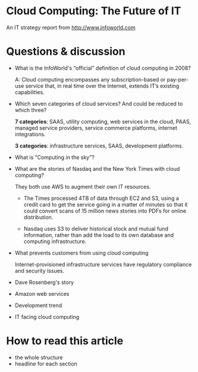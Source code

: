 # Cloud Computing: The Future of IT

An IT strategy report from <http://www.infoworld.com>

# Questions & discussion

*	What is the InfoWorld's “official” definition of cloud computing in 2008?

	A: Cloud computing encompasses any subscription-based or pay-per-use service that, in 
	real time over the Internet, extends IT’s existing capabilities.

*	Which seven categories of cloud services? And could be reduced to which three?

	**7 categories**: SAAS, utility computing, web services in the cloud, PAAS, managed
	service providers, service commerce platforms, internet integrations.

	**3 categories**: infrastructure services, SAAS, development platforms.

*	What is "Computing in the sky"?
*	What are the stories of Nasdaq and the New York Times with cloud computing?

	They both use AWS to augment their own IT resources.

	* The Times processed 4TB of data through EC2 and S3, using a credit card to get the
	service going in a matter of minutes so that it could convert scans of 15 million news
	stories into PDFs for online distribution.
	
	* Nasdaq uses S3 to deliver historical stock and mutual fund information, rather than
	add the load to its own database and computing infrastructure. 
	
*	What prevents customers from using cloud computing

	Internet-provisioned infrastructure services have regulatory compliance and security issues.

*	Dave Rosenberg's story
*	Amazon web services
*	Development trend
*	IT facing cloud computing

# How to read this article

*	the whole structure
*	headline for each section
